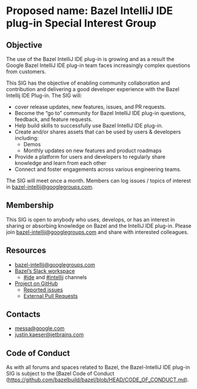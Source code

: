 # Proposed name: Bazel IntelliJ IDE plug-in Special Interest Group

## Objective

The use of the Bazel IntelliJ IDE plug-in is growing and as a result the Google Bazel IntelliJ IDE plug-in team faces increasingly complex questions from customers.

This SIG has the objective of enabling community collaboration and contribution and delivering a good developer experience with the Bazel Intellij IDE Plug-in.  The SIG will:

* cover release updates, new features, issues, and PR requests.
* Become the “go to” community for Bazel IntelliJ IDE plug-in questions, feedback, and feature requests.
* Help build skills to successfully use Bazel IntelliJ IDE plug-in.
* Create and/or shares assets that can be used by users & developers including:
  * Demos
  * Monthly updates on new features and product roadmaps
* Provide a platform for users and developers to regularly share knowledge and learn from each other
* Connect and foster engagements across various engineering teams.

The SIG will meet once a month.  Members can log issues / topics of interest in [bazel-intellij@googlegroups.com](https://groups.google.com/g/bazel-intellij).

## Membership

This SIG is open to anybody who uses, develops, or has an interest in sharing or absorbing knowledge on Bazel and the IntelliJ IDE plug-in. Please join [bazel-intellij@googlegroups.com](https://groups.google.com/g/bazel-intellij) and share with interested colleagues.

## Resources

* [bazel-intellij@googlegroups.com](https://groups.google.com/g/bazel-intellij)
* [Bazel’s Slack workspace](https://join.slack.com/t/bazelbuild/shared_invite/zt-12qiikgw6-qYqQMtD3aFxLQrA_77xV5Q)
  * [#ide](https://app.slack.com/client/TA4K1KQ87/CHSV3RSR0/thread/C025SBYFC4E-1649293011.703499) and [#intellij](https://app.slack.com/client/TA4K1KQ87/C025SBYFC4E/thread/C025SBYFC4E-1649293011.703499) channels
* [Project on GitHub](https://github.com/bazelbuild/intellij)
  * [Reported issues](https://github.com/bazelbuild/intellij/issues)
  * [External Pull Requests](https://github.com/bazelbuild/intellij/pulls?q=is%3Aopen+is%3Apr+-author%3Aapp%2Fcopybara-service)


## Contacts

* messa@google.com
* justin.kaeser@jetbrains.com

## Code of Conduct

As with all forums and spaces related to Bazel, the Bazel-IntelliJ IDE plug-in SIG is subject to the [Bazel Code of Conduct (https://github.com/bazelbuild/bazel/blob/HEAD/CODE_OF_CONDUCT.md).
